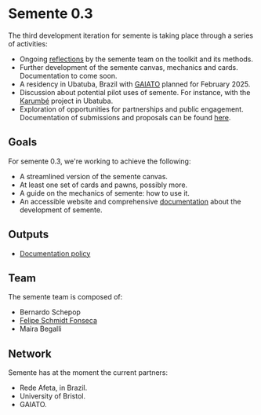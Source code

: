 # Semente 0.3

The third development iteration for semente is taking place through a series of activities:

- Ongoing [reflections](reflections) by the semente team on the toolkit and its methods.
- Further development of the semente canvas, mechanics and cards. Documentation to come soon.
- A residency in Ubatuba, Brazil with [GAIATO](gaiato) planned for February 2025.
- Discussion about potential pilot uses of semente. For instance, with the [Karumbé](karumbe) project in Ubatuba.
- Exploration of opportunities for partnerships and public engagement. Documentation of submissions and proposals can be found [here](proposals).

## Goals

For semente 0.3, we're working to achieve the following:

- A streamlined version of the semente canvas.
- At least one set of cards and pawns, possibly more.
- A guide on the mechanics of semente: how to use it.
- An accessible website and comprehensive [documentation](https://github.com/semente-de/documentation) about the development of semente.

## Outputs

- [Documentation policy](documentation-policy.md)

## Team

The semente team is composed of:

- Bernardo Schepop
- [Felipe Schmidt Fonseca](https://is.efeefe.me)
- Maira Begalli

## Network

Semente has at the moment the current partners:

- Rede Afeta, in Brazil.
- University of Bristol.
- GAIATO.